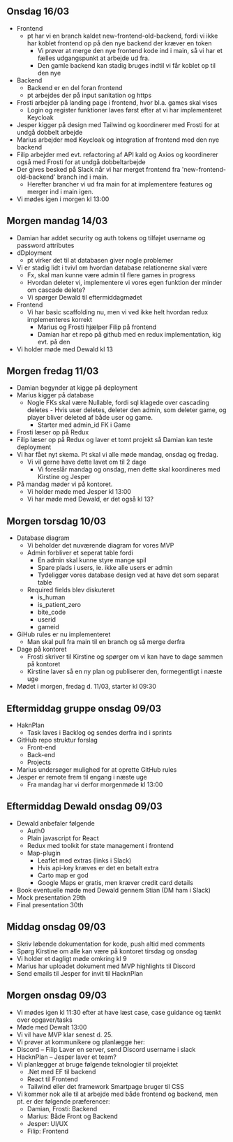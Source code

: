 ## Onsdag 16/03 ##
- Frontend
  - pt har vi en branch kaldet new-frontend-old-backend, fordi vi ikke har koblet frontend op på den nye backend der kræver en token
    - Vi prøver at merge den nye frontend kode ind i main, så vi har et fælles udgangspunkt at arbejde ud fra.
    - Den gamle backend kan stadig bruges indtil vi får koblet op til den nye
- Backend
  - Backend er en del foran frontend
  - pt arbejdes der på input sanitation og https
- Frosti arbejder på landing page i frontend, hvor bl.a. games skal vises
  - Login og register funktioner laves først efter at vi har implementeret Keycloak
- Jesper kigger på design med Tailwind og koordinerer med Frosti for at undgå dobbelt arbejde
- Marius arbejder med Keycloak og integration af frontend med den nye backend
- Filip arbejder med evt. refactoring af API kald og Axios og koordinerer også med Frosti for at undgå dobbeltarbejde
- Der gives besked på Slack når vi har merget frontend fra 'new-frontend-old-backend' branch ind i main.
  - Herefter brancher vi ud fra main for at implementere features og merger ind i main igen.
- Vi mødes igen i morgen kl 13:00

## Morgen mandag 14/03 ##
- Damian har addet security og auth tokens og tilføjet username og password attributes 
- dDployment
  - pt virker det til at databasen giver nogle problemer
- Vi er stadig lidt i tvivl om hvordan database relationerne skal være
  - Fx, skal man kunne være admin til flere games in progress
  - Hvordan deleter vi, implementere vi vores egen funktion der minder om cascade delete?
  - Vi spørger Dewald til eftermiddagmødet
- Frontend
  - Vi har basic scaffolding nu, men vi ved ikke helt hvordan redux implementeres korrekt
    - Marius og Frosti hjælper Filip på frontend
    - Damian har et repo på github med en redux implementation, kig evt. på den
- Vi holder møde med Dewald kl 13

## Morgen fredag 11/03 ##
- Damian begynder at kigge på deployment
- Marius kigger på database
  - Nogle FKs skal være Nullable, fordi sql klagede over cascading deletes - Hvis user deletes, deleter den admin, som deleter game, og player bliver deleted af både user og game.
    - Starter med admin_id FK i Game
- Frosti læser op på Redux
- Filip læser op på Redux og laver et tomt projekt så Damian kan teste deployment
- Vi har fået nyt skema. Pt skal vi alle møde mandag, onsdag og fredag.
  - Vi vil gerne have dette lavet om til 2 dage
    - Vi foreslår mandag og onsdag, men dette skal koordineres med Kirstine og Jesper
- På mandag møder vi på kontoret.
  - Vi holder møde med Jesper kl 13:00
  - Vi har møde med Dewald, er det også kl 13?

## Morgen torsdag 10/03 ##
- Database diagram
  - Vi beholder det nuværende diagram for vores MVP
  - Admin forbliver et seperat table fordi
    - En admin skal kunne styre mange spil
    - Spare plads i users, ie. ikke alle users er admin
    - Tydeliggør vores database design ved at have det som separat table
  - Required fields blev diskuteret
    - is_human
    - is_patient_zero
    - bite_code
    - userid
    - gameid
- GiHub rules er nu implementeret
  - Man skal pull fra main til en branch og så merge derfra
- Dage på kontoret
  - Frosti skriver til Kirstine og spørger om vi kan have to dage sammen på kontoret
  - Kirstine laver så en ny plan og publiserer den, formegentligt i næste uge
- Mødet i morgen, fredag d. 11/03, starter kl 09:30

## Eftermiddag gruppe onsdag 09/03 ##
- HaknPlan
  - Task laves i Backlog og sendes derfra ind i sprints
- GitHub repo struktur forslag
  - Front-end
  - Back-end
  - Projects
- Marius undersøger mulighed for at oprette GitHub rules
- Jesper er remote frem til engang i næste uge
  - Fra mandag har vi derfor morgenmøde kl 13:00

## Eftermiddag Dewald onsdag 09/03 ##
- Dewald anbefaler følgende
  - Auth0
  - Plain javascript for React
  - Redux med toolkit for state management i frontend
  - Map-plugin
    - Leaflet med extras (links i Slack)
    - Hvis api-key kræves er det en betalt extra
    - Carto map er god
    - Google Maps er gratis, men kræver credit card details
- Book eventuelle møde med Dewald gennem Stian (DM ham i Slack)
- Mock presentation 29th
- Final presentation 30th


## Middag onsdag 09/03 ##
- Skriv løbende dokumentation for kode, push altid med comments
- Spørg Kirstine om alle kan være på kontoret tirsdag og onsdag
- Vi holder et dagligt møde omkring kl 9
- Marius har uploadet dokument med MVP highlights til Discord
- Send emails til Jesper for invit til HacknPlan


## Morgen onsdag 09/03 ##
- Vi mødes igen kl 11:30 efter at have læst case, case guidance og tænkt over opgaver/tasks
- Møde med Dewalt 13:00
- Vi vil have MVP klar senest d. 25.
- Vi prøver at kommunikere og planlægge her:
- Discord – Filip Laver en server, send Discord username i slack
- HacknPlan – Jesper laver et team?
- Vi planlægger at bruge følgende teknologier til projektet
  - .Net med EF til backend
  - React til Frontend
  - Tailwind eller det framework Smartpage bruger til CSS
- Vi kommer nok alle til at arbejde med både frontend og backend, men pt. er der følgende præferencer:
    - Damian, Frosti: Backend
    - Marius: Både Front og Backend
    - Jesper: UI/UX
    - Filip: Frontend 

